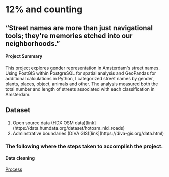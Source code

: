 # 12% and counting

## “Street names are more than just navigational tools; they're memories etched into our neighborhoods.”

#### Project Summary
This project explores gender representation in Amsterdam's street names. Using PostGIS within PostgreSQL for spatial analysis and GeoPandas for additional calculations in Python, I categorized street names by gender, plants, places, object, animals and other. The analysis measured both the total number and length of streets associated with each classification in Amsterdam.

## Dataset
<ol>
  <li> Open source data (HDX OSM data)[link](https://data.humdata.org/dataset/hotosm_nld_roads)</li>
  <li> Adminstrative boundaries (DIVA GIS)[link](https://diva-gis.org/data.html)</li>
</ol>

### The following where the steps taken to accomplish the project.

#### Data cleaning
[Process](postgresworkflow.png) 
